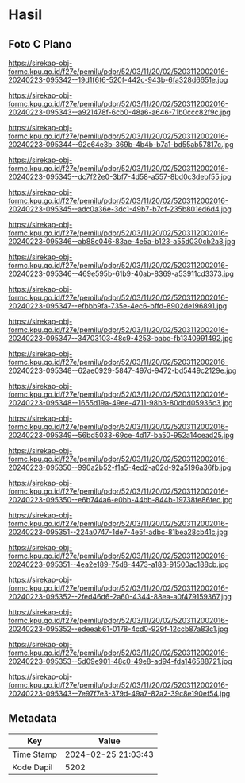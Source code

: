 # Hasil

## Foto C Plano

https://sirekap-obj-formc.kpu.go.id/f27e/pemilu/pdpr/52/03/11/20/02/5203112002016-20240223-095342--19d1f6f6-520f-442c-943b-6fa328d6651e.jpg

https://sirekap-obj-formc.kpu.go.id/f27e/pemilu/pdpr/52/03/11/20/02/5203112002016-20240223-095343--a921478f-6cb0-48a6-a646-71b0ccc82f9c.jpg

https://sirekap-obj-formc.kpu.go.id/f27e/pemilu/pdpr/52/03/11/20/02/5203112002016-20240223-095344--92e64e3b-369b-4b4b-b7a1-bd55ab57817c.jpg

https://sirekap-obj-formc.kpu.go.id/f27e/pemilu/pdpr/52/03/11/20/02/5203112002016-20240223-095345--dc7f22e0-3bf7-4d58-a557-8bd0c3debf55.jpg

https://sirekap-obj-formc.kpu.go.id/f27e/pemilu/pdpr/52/03/11/20/02/5203112002016-20240223-095345--adc0a36e-3dc1-49b7-b7cf-235b801ed6d4.jpg

https://sirekap-obj-formc.kpu.go.id/f27e/pemilu/pdpr/52/03/11/20/02/5203112002016-20240223-095346--ab88c046-83ae-4e5a-b123-a55d030cb2a8.jpg

https://sirekap-obj-formc.kpu.go.id/f27e/pemilu/pdpr/52/03/11/20/02/5203112002016-20240223-095346--469e595b-61b9-40ab-8369-a53911cd3373.jpg

https://sirekap-obj-formc.kpu.go.id/f27e/pemilu/pdpr/52/03/11/20/02/5203112002016-20240223-095347--efbbb9fa-735e-4ec6-bffd-8902de196891.jpg

https://sirekap-obj-formc.kpu.go.id/f27e/pemilu/pdpr/52/03/11/20/02/5203112002016-20240223-095347--34703103-48c9-4253-babc-fb1340991492.jpg

https://sirekap-obj-formc.kpu.go.id/f27e/pemilu/pdpr/52/03/11/20/02/5203112002016-20240223-095348--62ae0929-5847-497d-9472-bd5449c2129e.jpg

https://sirekap-obj-formc.kpu.go.id/f27e/pemilu/pdpr/52/03/11/20/02/5203112002016-20240223-095348--1655d19a-49ee-4711-98b3-80dbd05936c3.jpg

https://sirekap-obj-formc.kpu.go.id/f27e/pemilu/pdpr/52/03/11/20/02/5203112002016-20240223-095349--56bd5033-69ce-4d17-ba50-952a14cead25.jpg

https://sirekap-obj-formc.kpu.go.id/f27e/pemilu/pdpr/52/03/11/20/02/5203112002016-20240223-095350--990a2b52-f1a5-4ed2-a02d-92a5196a36fb.jpg

https://sirekap-obj-formc.kpu.go.id/f27e/pemilu/pdpr/52/03/11/20/02/5203112002016-20240223-095350--e6b744a6-e0bb-44bb-844b-19738fe86fec.jpg

https://sirekap-obj-formc.kpu.go.id/f27e/pemilu/pdpr/52/03/11/20/02/5203112002016-20240223-095351--224a0747-1de7-4e5f-adbc-81bea28cb41c.jpg

https://sirekap-obj-formc.kpu.go.id/f27e/pemilu/pdpr/52/03/11/20/02/5203112002016-20240223-095351--4ea2e189-75d8-4473-a183-91500ac188cb.jpg

https://sirekap-obj-formc.kpu.go.id/f27e/pemilu/pdpr/52/03/11/20/02/5203112002016-20240223-095352--2fed46d6-2a60-4344-88ea-a0f479159367.jpg

https://sirekap-obj-formc.kpu.go.id/f27e/pemilu/pdpr/52/03/11/20/02/5203112002016-20240223-095352--edeeab61-0178-4cd0-929f-12ccb87a83c1.jpg

https://sirekap-obj-formc.kpu.go.id/f27e/pemilu/pdpr/52/03/11/20/02/5203112002016-20240223-095353--5d09e901-48c0-49e8-ad94-fda146588721.jpg

https://sirekap-obj-formc.kpu.go.id/f27e/pemilu/pdpr/52/03/11/20/02/5203112002016-20240223-095343--7e97f7e3-379d-49a7-82a2-39c8e190ef54.jpg


## Metadata

| Key        | Value               |
| ---------- | ------------------- |
| Time Stamp | 2024-02-25 21:03:43 |
| Kode Dapil | 5202                |




